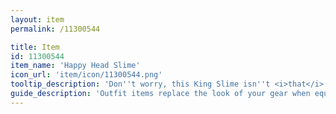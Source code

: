 ```yaml
---
layout: item
permalink: /11300544

title: Item
id: 11300544
item_name: 'Happy Head Slime'
icon_url: 'item/icon/11300544.png'
tooltip_description: 'Don''t worry, this King Slime isn''t <i>that</i> slimy!'
guide_description: 'Outfit items replace the look of your gear when equipped.'
---
```

